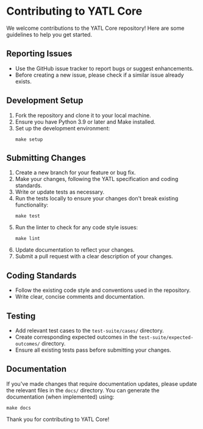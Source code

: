 # Contributing to YATL Core

We welcome contributions to the YATL Core repository! Here are some guidelines to help you get started.

## Reporting Issues

- Use the GitHub issue tracker to report bugs or suggest enhancements.
- Before creating a new issue, please check if a similar issue already exists.

## Development Setup

1. Fork the repository and clone it to your local machine.
2. Ensure you have Python 3.9 or later and Make installed.
3. Set up the development environment:
   ```
   make setup
   ```

## Submitting Changes

1. Create a new branch for your feature or bug fix.
2. Make your changes, following the YATL specification and coding standards.
3. Write or update tests as necessary.
4. Run the tests locally to ensure your changes don't break existing functionality:
   ```
   make test
   ```
5. Run the linter to check for any code style issues:
   ```
   make lint
   ```
6. Update documentation to reflect your changes.
7. Submit a pull request with a clear description of your changes.

## Coding Standards

- Follow the existing code style and conventions used in the repository.
- Write clear, concise comments and documentation.

## Testing

- Add relevant test cases to the `test-suite/cases/` directory.
- Create corresponding expected outcomes in the `test-suite/expected-outcomes/` directory.
- Ensure all existing tests pass before submitting your changes.

## Documentation

If you've made changes that require documentation updates, please update the relevant files in the `docs/` directory. You can generate the documentation (when implemented) using:
```
make docs
```

Thank you for contributing to YATL Core!